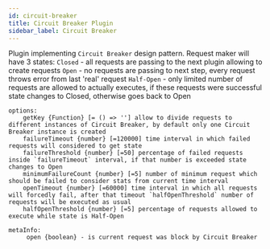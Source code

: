 ```yaml
---
id: circuit-breaker
title: Circuit Breaker Plugin
sidebar_label: Circuit Breaker
---
```


Plugin implementing `Circuit Breaker` design pattern. Request maker will have 3 states:
`Closed` - all requests are passing to the next plugin allowing to create requests
`Open` - no requests are passing to next step, every request throws error from last 'real' request
`Half-Open` - only limited number of requests are allowed to actually executes, if these requests were successful
state changes to Closed, otherwise goes back to Open

```
options: 
    getKey {Function} [= () => ''] allow to divide requests to different instances of Circuit Breaker, by default only one Circuit Breaker instance is created
    failureTimeout {number} [=120000] time interval in which failed requests will considered to get state
    failureThreshold {number} [=50] percentage of failed requests inside `failureTimeout` interval, if that number is exceeded state changes to Open
    minimumFailureCount {number} [=5] number of minimum request which should be failed to consider stats from current time interval
    openTimeout {number} [=60000] time interval in which all requests will forcedly fail, after that timeout `halfOpenThreshold` number of requests will be executed as usual
    halfOpenThreshold {number} [=5] percentage of requests allowed to execute while state is Half-Open

metaInfo:
     open {boolean} - is current request was block by Circuit Breaker
```

